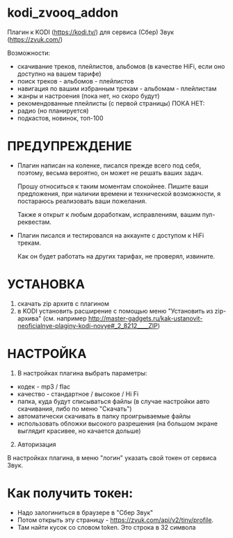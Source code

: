 # kodi_zvooq_addon
Плагин к KODI (https://kodi.tv/) для сервиса (Сбер) Звук (https://zvuk.com/)

Возможности:
- скачивание треков, плейлистов, альбомов (в качестве HiFi, если оно доступно на вашем тарифе)
- поиск треков - альбомов - плейлистов
- навигация по вашим избранным трекам - альбомам - плейлистам
- жанры и настроения (пока нет, но скоро будут)
- рекомендованные плейлисты (с первой страницы)
ПОКА НЕТ:
- радио (но планируется)
- подкастов, новинок, топ-100 


ПРЕДУПРЕЖДЕНИЕ
==========

- Плагин написан на коленке, писался прежде всего под себя, поэтому, весьма вероятно, он может не решать ваших задач.

  Прошу относиться к таким моментам спокойнее. Пишите ваши предложения, при наличии времени и технической возможности,
  я постараюсь реализовать ваши пожелания.
  
  Также я открыт к любым доработкам, исправлениям, вашим пул-реквестам.
  
- Плагин писался и тестировался на аккаунте с доступом к HiFi трекам.
  
  Как он будет работать на других тарифах, не проверял, извините.

УСТАНОВКА
==========

1) скачать zip архитв с плагином
2) в KODI установить расширение с помощью меню "Установить из zip-архива" (см. например http://master-gadgets.ru/kak-ustanovit-neoficialnye-plaginy-kodi-novye#_2_8212____ZIP)

НАСТРОЙКА
==========

1) В настройках плагина выбрать параметры:
- кодек - mp3 / flac
- качество - стандартное / высокое / Hi Fi
- папка, куда будут списываться файлы (в случае настройки авто скачивания, либо по меню "Скачать")
- автоматически скачивать в папку проигрываемые файлы
- использовать обложки высокого разрешения (на большом экране выглядит красивее, но качается дольше)
2) Авторизация

В настройках плагина, в меню "логин" указать свой токен от сервиса Звук.

Как получить токен:
===================
- Надо залогиниться в браузере в "Сбер Звук"
- Потом открыть эту страницу - https://zvuk.com/api/v2/tiny/profile.
- Там найти кусок со словом token. Это строка в 32 символа

